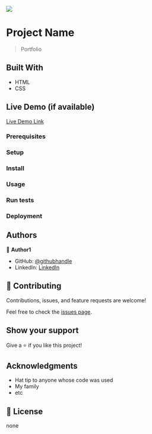 ![](https://img.shields.io/badge/Microverse-blueviolet)

# Project Name

> Portfolio

## Built With

- HTML
- CSS

## Live Demo (if available)

[Live Demo Link](https://yohannesdagnachew.github.io)

### Prerequisites

### Setup

### Install

### Usage

### Run tests

### Deployment

## Authors

👤 **Author1**

- GitHub: [@githubhandle](https://github.com/yohannesdagnachew)
- LinkedIn: [LinkedIn](https://www.linkedin.com/in/yohannes-dagnachew-5b163a236)

## 🤝 Contributing

Contributions, issues, and feature requests are welcome!

Feel free to check the [issues page](https://github.com/yohannesdagnachew/yohannesdagnachew.github.io/issues).

## Show your support

Give a ⭐️ if you like this project!

## Acknowledgments

- Hat tip to anyone whose code was used
- My family
- etc

## 📝 License

none

